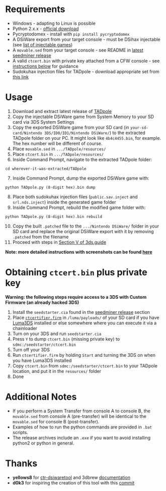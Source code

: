 # Requirements
* Windows - adapting to Linux is possible
* Python 2.x.x - [official download](https://www.python.org/downloads)
* Pycryptodomex - install with `pip install pycryptodomex`
* A DSiWare export from your target console - must be DSihax injectable (see [list of injectable games](https://3ds.hacks.guide/installing-boot9strap-(dsiware-game-injection-list)))
* A `movable.sed` from your target console - see README in [latest seedminer release](https://github.com/zoogie/seedminer/releases/latest)
* A valid `ctcert.bin` with private key attached from a CFW console - see [instructions below](#obtaining-ctcertbin-plus-private-key) for guidance
* Sudokuhax injection files for TADpole - download appropriate set from [this link](https://github.com/YYoshi241/Sudokuhax-4-TADpole/releases/latest)

# Usage
1. Download and extract latest release of [TADpole](https://github.com/zoogie/3ds_dsiwarehax_installer/releases/latest)
2. Copy the injectable DSiWare game from System Memory to your SD card via 3DS System Settings
3. Copy the exported DSiWare game from your SD card (in `your-sd-card/Nintendo 3DS/ID0/ID1/Nintendo DSiWare/`) to the extracted TADpole folder on your PC. It might look like `4b4c4455.bin`, for example. The hex number will be different of course.
4. Place `movable.sed` in `.../TADpole/resources/`
5. Place `ctcert.bin` in `.../TADpole/resources/`
6. Inside Command Prompt, navigate to the extracted TADpole folder:
```
cd wherever-it-was-extracted/TADpole
```
7. Inside Command Prompt, dump the exported DSiWare game with:
```
python TADpole.py (8-digit hex).bin dump
```
8. Place both sudokuhax injection files (`public.sav.inject` and `srl.nds.inject`) inside the generated game folder
9. Inside Command Prompt, rebuild the modified game folder with:
```
python TADpole.py (8-digit hex).bin rebuild
```
10. Copy the built `.patched` file to the `.../Nintendo DSiWare/` folder in your SD card and replace the original DSiWare export with it by removing `.patched` from the filename
11. Proceed with steps in [Section V of 3ds.guide](https://3ds.hacks.guide/installing-boot9strap-(dsiware-game-injection))

**Note: more detailed instructions with screenshots can be found [here](http://gbatemp.net/threads/seedminer-single-system-dsiware-injection.495685/page-41#post-7830489)**

# Obtaining `ctcert.bin` plus private key
**Warning: the following steps require access to a 3DS with Custom Firmware (an already hacked 3DS)**
1. Install the `seedstarter.cia` found in the [seedminer release](https://github.com/zoogie/seedminer/releases/latest) section
2. Place [`ctcertifier.firm`](https://github.com/zoogie/seedminer_toolbox/tree/master/ctcertifier) in `/luma/payloads/` of your SD card if you have [Luma3DS](https://github.com/AuroraWright/Luma3DS/wiki/Optional-features#firm-payload-chainloader) installed or else somewhere where you can execute it via a chainloader
3. Turn on your 3DS and run `seedstarter.cia`
4. Press `Y` to dump `ctcert.bin` (missing private key) to `sdmc:/seedstarter/ctcert.bin`
5. Turn off your 3DS
6. Run `ctcertifier.firm` by holding `Start` and turning the 3DS on when you have Luma3DS installed
7. Copy `ctcert.bin` from `sdmc:/seedstarter/ctcert.bin` to your TADpole location, and put it in the `resources/` folder
8. Done

# Additional Notes
* If you perform a System Transfer from console A to console B, the `movable.sed` from console A (pre-transfer) will be identical to the `movable.sed` for console B (post-transfer).
* Examples of how to run the python commands are provided in `.bat` scripts.
* The release archives include an `.exe` if you want to avoid installing python2 or python in general.

# Thanks
* **yellows8** for [ctr-dsiwaretool](https://github.com/yellows8/ctr-dsiwaretool) and 3dbrew [documentation](https://www.3dbrew.org/wiki/DSiWare_Exports)
* **d0k3** for inspiring the creation of this tool with this [commit](https://github.com/d0k3/GodMode9/commit/ec861a7bf7c162c605aea353c0b9cebe7fa80e71)

